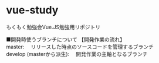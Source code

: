 # vue-study
もくもく勉強会Vue.JS勉強用リポジトリ

■開発時使うブランチについて 【開発作業の流れ】  
master: 　リリースした時点のソースコードを管理するブランチ  
develop (masterから派生): 　開発作業の主軸となるブランチ  
